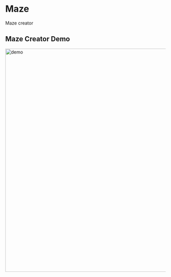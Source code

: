 # Maze
Maze creator


## Maze Creator Demo
<img src="https://github.com/Ncnchiche/Maze/blob/maze.gif](https://github.com/Ncnchiche/Maze/blob/9cb05d7d6bbe6e21883b072db19083587387f16a/maze.gif" alt="demo" width="700">
